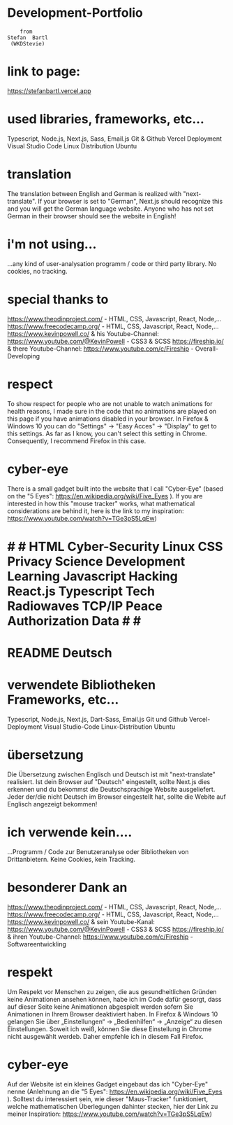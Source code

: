 # Development-Portfolio 
     
        from 
    Stefan  Bartl
     (WKDStevie)

# link to page: 
https://stefanbartl.vercel.app

# used libraries, frameworks, etc...
Typescript, Node.js, Next.js, Sass, Email.js
Git & Github
Vercel Deployment
Visual Studio Code 
Linux Distribution Ubuntu

# translation
The translation between English and German is realized with "next-translate". If your browser is set to "German", Next.js should recognize this and you will get the German language website. Anyone who has not set German in their browser should see the website in English!

# i'm not using...
...any kind of user-analysation programm / code or third party library. No cookies, no tracking. 

# special thanks to
https://www.theodinproject.com/ - HTML, CSS, Javascript, React, Node,...
https://www.freecodecamp.org/ - HTML, CSS, Javascript, React, Node,...
https://www.kevinpowell.co/ & his Youtube-Channel: https://www.youtube.com/@KevinPowell - CSS3 & SCSS
https://fireship.io/ & there Youtube-Channel: https://www.youtube.com/c/Fireship - Overall-Developing

# respect
To show respect for people who are not unable to watch animations for health reasons, I made sure in the code that no animations are played on this page if you have animations disabled in your browser. In Firefox & Windows 10 you can do "Settings" -> "Easy Acces" -> "Display" to get to this settings. As far as I know, you can't select this setting in Chrome. Consequently, I recommend Firefox in this case.

# cyber-eye
There is a small gadget built into the website that I call "Cyber-Eye" (based on the "5 Eyes": https://en.wikipedia.org/wiki/Five_Eyes ). If you are interested in how this "mouse tracker" works, what mathematical considerations are behind it, here is the link to my inspiration:
https://www.youtube.com/watch?v=TGe3pS5LqEw)




# # # HTML Cyber-Security Linux CSS Privacy Science Development Learning Javascript Hacking React.js Typescript Tech Radiowaves TCP/IP Peace Authorization Data # # # 




# README Deutsch

# verwendete Bibliotheken Frameworks, etc...
Typescript, Node.js, Next.js, Dart-Sass, Email.js
Git und Github
Vercel-Deployment
Visual Studio-Code
Linux-Distribution Ubuntu

# übersetzung
Die Übersetzung zwischen Englisch und Deutsch ist mit "next-translate" realisiert. Ist dein Browser auf "Deutsch" eingestellt, sollte Next.js dies erkennen und du bekommst die Deutschsprachige Website ausgeliefert. Jeder der/die nicht Deutsch im Browser eingestellt hat, sollte die Webite auf Englisch angezeigt bekommen! 

# ich verwende kein....
...Programm / Code zur Benutzeranalyse oder Bibliotheken von Drittanbietern. Keine Cookies, kein Tracking.

# besonderer Dank an
https://www.theodinproject.com/ - HTML, CSS, Javascript, React, Node,...
https://www.freecodecamp.org/ - HTML, CSS, Javascript, React, Node,...
https://www.kevinpowell.co/ & sein Youtube-Kanal: https://www.youtube.com/@KevinPowell - CSS3 & SCSS
https://fireship.io/ & ihren Youtube-Channel: https://www.youtube.com/c/Fireship - Softwareentwickling

# respekt
Um Respekt vor Menschen zu zeigen, die aus gesundheitlichen Gründen keine Animationen ansehen können, habe ich im Code dafür gesorgt, dass auf dieser Seite keine Animationen abgespielt werden sofern Sie Animationen in Ihrem Browser deaktiviert haben. In Firefox & Windows 10 gelangen Sie über „Einstellungen“ -> „Bedienhilfen“ -> „Anzeige“ zu diesen Einstellungen. Soweit ich weiß, können Sie diese Einstellung in Chrome nicht ausgewählt werdeb. Daher empfehle ich in diesem Fall Firefox.

# cyber-eye
Auf der Website ist ein kleines Gadget eingebaut das ich "Cyber-Eye" nenne (Anlehnung an die "5 Eyes": https://en.wikipedia.org/wiki/Five_Eyes ). Solltest du interessiert sein, wie dieser "Maus-Tracker" funktioniert, welche mathematischen Überlegungen dahinter stecken, hier der Link zu meiner Inspiration:
https://www.youtube.com/watch?v=TGe3pS5LqEw)
